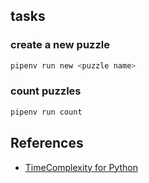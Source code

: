## tasks

### create a new puzzle

```sh
pipenv run new <puzzle name>
```

### count puzzles

```sh
pipenv run count
```

## References

- [TimeComplexity for Python](https://wiki.python.org/moin/TimeComplexity)
